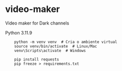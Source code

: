 # video-maker
Video maker for Dark channels

Python 3.11.9

```
    python -m venv venv  # Cria o ambiente virtual
    source venv/bin/activate  # Linux/Mac
    venv\Scripts\activate  # Windows
```

```
    pip install requests
    pip freeze > requirements.txt
```